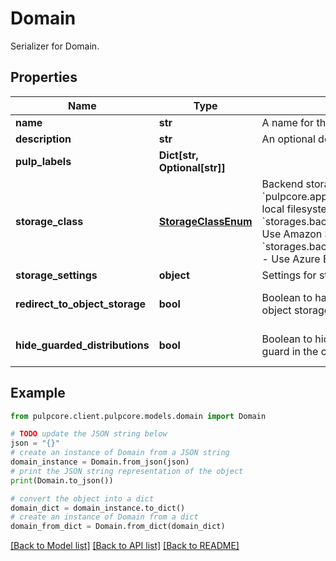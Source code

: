 # Domain

Serializer for Domain.

## Properties

Name | Type | Description | Notes
------------ | ------------- | ------------- | -------------
**name** | **str** | A name for this domain. | 
**description** | **str** | An optional description. | [optional] 
**pulp_labels** | **Dict[str, Optional[str]]** |  | [optional] 
**storage_class** | [**StorageClassEnum**](StorageClassEnum.md) | Backend storage class for domain.  * &#x60;pulpcore.app.models.storage.FileSystem&#x60; - Use local filesystem as storage * &#x60;storages.backends.s3boto3.S3Boto3Storage&#x60; - Use Amazon S3 as storage * &#x60;storages.backends.azure_storage.AzureStorage&#x60; - Use Azure Blob as storage | 
**storage_settings** | **object** | Settings for storage class. | 
**redirect_to_object_storage** | **bool** | Boolean to have the content app redirect to object storage. | [optional] [default to True]
**hide_guarded_distributions** | **bool** | Boolean to hide distributions with a content guard in the content app. | [optional] [default to False]

## Example

```python
from pulpcore.client.pulpcore.models.domain import Domain

# TODO update the JSON string below
json = "{}"
# create an instance of Domain from a JSON string
domain_instance = Domain.from_json(json)
# print the JSON string representation of the object
print(Domain.to_json())

# convert the object into a dict
domain_dict = domain_instance.to_dict()
# create an instance of Domain from a dict
domain_from_dict = Domain.from_dict(domain_dict)
```
[[Back to Model list]](../README.md#documentation-for-models) [[Back to API list]](../README.md#documentation-for-api-endpoints) [[Back to README]](../README.md)



